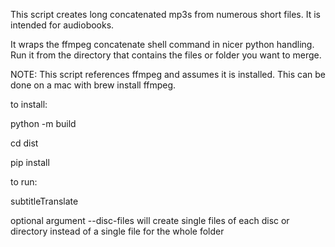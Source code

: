 This script creates long concatenated mp3s from numerous short files. It is intended for audiobooks. 

It wraps the ffmpeg concatenate shell command in nicer python handling. Run it from the directory that contains the files or folder you want to merge.

NOTE: This script references ffmpeg and assumes it is installed. This can be done on a mac with brew install ffmpeg.

to install:

python -m build

cd dist

pip install <wheel file>

to run:
  
subtitleTranslate

optional argument 
--disc-files
will create single files of each disc or directory instead of a single file for the whole folder
